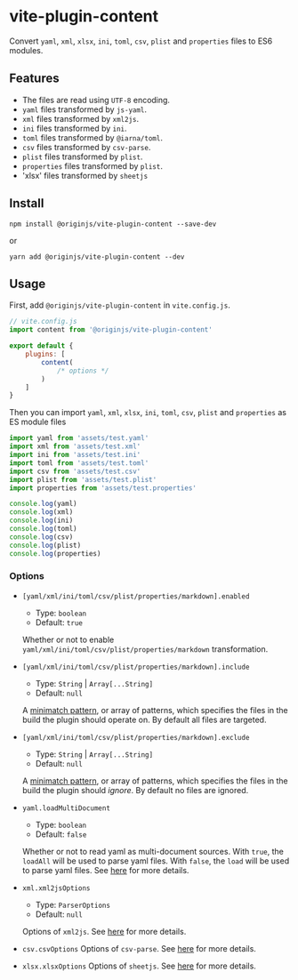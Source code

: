 # vite-plugin-content

Convert `yaml`, `xml`, `xlsx`, `ini`, `toml`, `csv`, `plist` and `properties` files to ES6 modules.

## Features

- The files are read using `UTF-8` encoding.
- `yaml` files transformed by `js-yaml`.
- `xml` files transformed by `xml2js`.
- `ini` files transformed by `ini`.
- `toml` files transformed by `@iarna/toml`.
- `csv` files transformed by `csv-parse`.
- `plist` files transformed by `plist`.
- `properties` files transformed by `plist`.
- 'xlsx' files transformed by `sheetjs`

## Install

```shell
npm install @originjs/vite-plugin-content --save-dev
```

or

```shell
yarn add @originjs/vite-plugin-content --dev
```

## Usage

First, add `@originjs/vite-plugin-content` in `vite.config.js`.

```js
// vite.config.js
import content from '@originjs/vite-plugin-content'

export default {
    plugins: [
        content(
            /* options */
        )
    ]
}
```

Then you can import `yaml`, `xml`, `xlsx`, `ini`, `toml`, `csv`, `plist` and `properties` as ES module files

```js
import yaml from 'assets/test.yaml'
import xml from 'assets/test.xml'
import ini from 'assets/test.ini'
import toml from 'assets/test.toml'
import csv from 'assets/test.csv'
import plist from 'assets/test.plist'
import properties from 'assets/test.properties'

console.log(yaml)
console.log(xml)
console.log(ini)
console.log(toml)
console.log(csv)
console.log(plist)
console.log(properties)
```

### Options

- `[yaml/xml/ini/toml/csv/plist/properties/markdown].enabled`

  - Type: `boolean`
  - Default: `true`

  Whether or not to enable `yaml/xml/ini/toml/csv/plist/properties/markdown` transformation.

- `[yaml/xml/ini/toml/csv/plist/properties/markdown].include`

  - Type: `String` | `Array[...String]`
  - Default: `null`

  A [minimatch pattern](https://github.com/isaacs/minimatch), or array of patterns, which specifies the files in the build the plugin should operate on. By default all files are targeted.

- `[yaml/xml/ini/toml/csv/plist/properties/markdown].exclude`

  - Type: `String` | `Array[...String]`
  - Default: `null`

  A [minimatch pattern](https://github.com/isaacs/minimatch), or array of patterns, which specifies the files in the build the plugin should *ignore*. By default no files are ignored.

- `yaml.loadMultiDocument`

  - Type: `boolean`
  - Default: `false`

  Whether or not to read yaml as multi-document sources. With `true`, the `loadAll` will be used to parse yaml files. With `false`, the `load` will be used to parse yaml files. See [here](https://github.com/nodeca/js-yaml) for more details.

- `xml.xml2jsOptions`

  - Type: `ParserOptions`
  - Default: `null`

  Options of `xml2js`. See [here](https://github.com/Leonidas-from-XIV/node-xml2js) for more details.

- `csv.csvOptions`
  Options of `csv-parse`. See [here](https://csv.js.org/parse/options/) for more details.

- `xlsx.xlsxOptions`
  Options of `sheetjs`. See [here](https://github.com/SheetJS/sheetjs#parsing-options) for more details.
